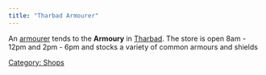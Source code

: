 ```yaml
---
title: "Tharbad Armourer"
---
```


An [armourer](armourer "wikilink") tends to the **Armoury** in
[Tharbad](Tharbad "wikilink"). The store is open 8am - 12pm and 2pm -
6pm and stocks a variety of common armours and shields

[Category: Shops](Category:_Shops "wikilink")